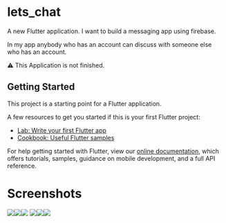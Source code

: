 # lets_chat

A new Flutter application.
I want to build a messaging app using firebase.
 
In my app anybody who has an account can discuss with someone else who has an account.

⚠️ This Application is not finished.

## Getting Started

This project is a starting point for a Flutter application.

A few resources to get you started if this is your first Flutter project:

- [Lab: Write your first Flutter app](https://flutter.dev/docs/get-started/codelab)
- [Cookbook: Useful Flutter samples](https://flutter.dev/docs/cookbook)

For help getting started with Flutter, view our
[online documentation](https://flutter.dev/docs), which offers tutorials,
samples, guidance on mobile development, and a full API reference.

# Screenshots
<img src="screenshots/1.jpg"><img src="screenshots/2.jpg"><img src="screenshots/3.jpg">
<img src="screenshots/4.jpg"><img src="screenshots/5.jpg"><img src="screenshots/6.jpg">


